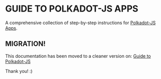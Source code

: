 # GUIDE TO POLKADOT-JS APPS

A comprehensive collection of step-by-step instructions for [Polkadot-JS Apps](https://cloudflare-ipfs.com/ipns/dotapps.io/#/accounts).

## MIGRATION!

This documentation has been moved to a cleaner version on: [Guide to Polkadot-JS](https://anaelleltd.github.io/polkadotjs-guide/)

Thank you! :)